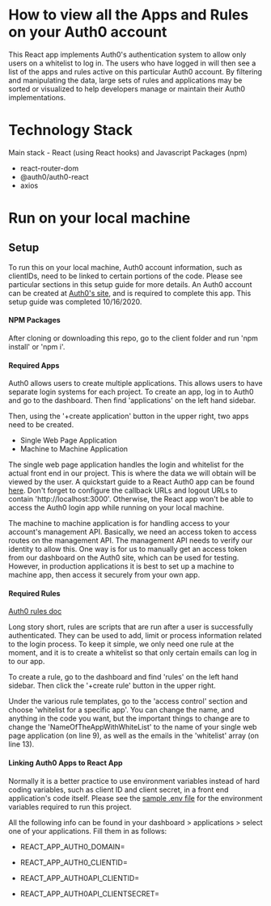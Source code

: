 # How to view all the Apps and Rules on your Auth0 account

This React app implements Auth0's authentication system to allow only users on a whitelist to log in. The users who have logged in will then see a list of the apps and rules active on this particular Auth0 account. By filtering and manipulating the data, large sets of rules and applications may be sorted or visualized to help developers manage or maintain their Auth0 implementations.

# Technology Stack

Main stack - React (using React hooks) and Javascript
Packages (npm)
  * react-router-dom
  * @auth0/auth0-react
  * axios 
  
# Run on your local machine

## Setup

To run this on your local machine, Auth0 account information, such as clientIDs, need to be linked to certain portions of the code. Please see particular sections in this setup guide for more details. An Auth0 account can be created at [Auth0's site](https://auth0.com/), and is required to complete this app. This setup guide was completed 10/16/2020.

#### NPM Packages

After cloning or downloading this repo, go to the client folder and run 'npm install' or 'npm i'.  

#### Required Apps 

Auth0 allows users to create multiple applications. This allows users to have separate login systems for each project. To create an app, log in to Auth0 and go to the dashboard. Then find 'applications' on the left hand sidebar. 

Then, using the '+create application' button in the upper right, two apps need to be created. 
  * Single Web Page Application 
  * Machine to Machine Application
  
The single web page application handles the login and whitelist for the actual front end in our project. This is where the data we will obtain will be viewed by the user. A quickstart guide to a React Auth0 app can be found [here](https://auth0.com/docs/quickstart/spa/react). Don't forget to configure the callback URLs and logout URLs to contain 'http://localhost:3000'. Otherwise, the React app won't be able to access the Auth0 login app while running on your local machine. 

The machine to machine application is for handling access to your account's management API. Basically, we need an access token to access routes on the management API. The management API needs to verify our identity to allow this. One way is for us to manually get an access token from our dashboard on the Auth0 site, which can be used for testing. However, in production applications it is best to set up a machine to machine app, then access it securely from your own app.

#### Required Rules

[Auth0 rules doc](https://auth0.com/docs/rules)

Long story short, rules are scripts that are run after a user is successfully authenticated. They can be used to add, limit or process information related to the login process. To keep it simple, we only need one rule at the moment, and it is to create a whitelist so that only certain emails can log in to our app. 

To create a rule, go to the dashboard and find 'rules' on the left hand sidebar. Then click the '+create rule' button in the upper right.

Under the various rule templates, go to the 'access control' section and choose 'whitelist for a specific app'. You can change the name, and anything in the code you want, but the important things to change are to change the 'NameOfTheAppWithWhiteList' to the name of your single web page application (on line 9), as well as the emails in the 'whitelist' array (on line 13). 


#### Linking Auth0 Apps to React App

Normally it is a better practice to use environment variables instead of hard coding variables, such as client ID and client secret, in a front end application's code itself. Please see the [sample .env file](https://github.com/drewhsu86/auth0-react-ruleviewer/blob/master/.env.sample) for the environment variables required to run this project.

All the following info can be found in your dashboard > applications > select one of your applications. Fill them in as follows: 

  * REACT_APP_AUTH0_DOMAIN=<Auth0 domain for your account>
  * REACT_APP_AUTH0_CLIENTID=<client id of your single web page application>

  * REACT_APP_AUTH0API_CLIENTID=<client id of your machine to machine application>
  * REACT_APP_AUTH0API_CLIENTSECRET=<client secret of your machine to machine application>






